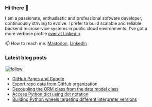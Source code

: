 ### Hi there 👋

I am a passionate, enthusiastic and professional software developer, continuously striving to evolve. I prefer to build scalable and reliable backend microservice systems in public cloud environments. I've got a more verbose profile [over at LinkedIn](https://www.linkedin.com/in/fredrik/).

📫 How to reach me: [Mastodon](https://fosstodon.org/@fredrikaverpil), [LinkedIn](https://www.linkedin.com/in/fredrik/)


<!--
- 🔭 I’m currently working on ...
- 🌱 I’m currently learning ...
- 👯 I’m looking to collaborate on ...
- 🤔 I’m looking for help with ...
- 💬 Ask me about ...
- 📫 How to reach me: ...
- 😄 Pronouns: ...
- ⚡ Fun fact: ...
-->

### Latest blog posts

<a href='https://feedly.com/i/subscription/feed%2Fhttps%3A%2F%2Ffredrikaverpil.github.io%2Ffeed_rss_created.xml'  target='blank'><img id='feedlyFollow' src='https://s1.feedly.com/legacy/feedly-follow-rectangle-volume-small_2x.png' alt='follow us in feedly' width='66' height='20'></a>

<!-- BLOG-POST-LIST:START -->
- [GitHub Pages and Google](https://fredrikaverpil.github.io/blog/2024/08/24/github-pages-and-google/)
- [Export repo data from GitHub organization](https://fredrikaverpil.github.io/blog/2023/09/01/export-repo-data-from-github-organization/)
- [Decoupling the ORM class from the data model class](https://fredrikaverpil.github.io/blog/2023/07/02/decoupling-the-orm-class-from-the-data-model-class/)
- [Access Python dict using dot notation](https://fredrikaverpil.github.io/blog/2023/06/21/access-python-dict-using-dot-notation/)
- [Building Python wheels targeting different interpreter versions](https://fredrikaverpil.github.io/blog/2023/06/02/building-python-wheels-targeting-different-interpreter-versions/)
<!-- BLOG-POST-LIST:END -->
